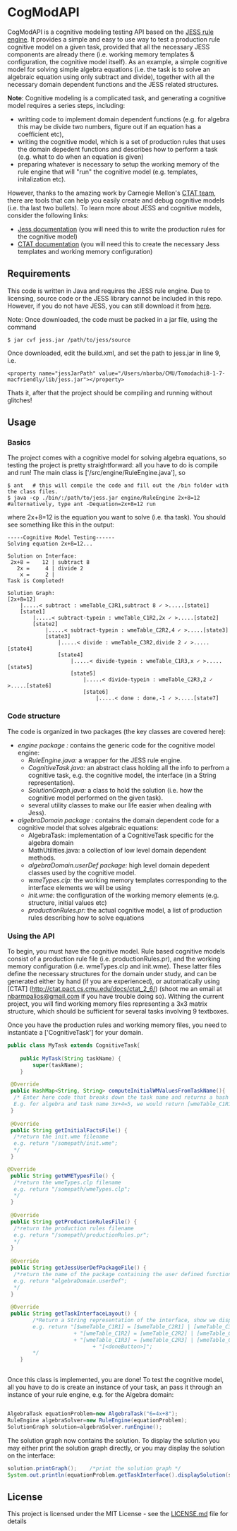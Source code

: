 # CogModAPI

CogModAPI is a cognitive modeling testing API based on the [JESS rule engine](http://www.jessrules.com). It provides a simple and easy to use way to test a production rule cognitive model on a given task, provided that all the necessary JESS components are already there (i.e. working memory templates & configuration, the cognitive model itself). As an example, a simple cognitive model for solving simple algebra equations (i.e. the task is to solve an algebraic equation using only subtract and divide), together with all the necessary domain dependent functions and the JESS related structures.

**Note**: Cognitive modeling is a complicated task, and generating a cognitive model requires a series steps, including: 
  * writting code to implement domain dependent functions (e.g. for algebra this may be divide two numbers, figure out if an equation has a coefficient etc),
  * writing the cognitive model, which is a set of production rules that uses the domain depedent functions and describes  how to perform a task (e.g. what to do when an equation is given)
  * preparing whatever is necessary to setup the working memory of the rule engine that will "run" the cognitive model (e.g. templates, initalization etc).

However, thanks to the amazing work by Carnegie Mellon's [CTAT team](http://ctat.pact.cs.cmu.edu/), there are tools that can help you easily create and debug cognitive models (i.e. tha last two bullets). To learn more about JESS and cognitive models, consider the following links:
 * [Jess documentation](http://www.jessrules.com/jess/docs/71/) (you will need this to write the production rules for the cognitive model)
 * [CTAT documentation](http://ctat.pact.cs.cmu.edu/docs/ctat_2_6/) (you will need this to create the necessary Jess templates and working memory configuration)


## Requirements 

This code is written in Java and requires the JESS rule engine. Due to licensing, source code or the JESS library cannot be included in this repo. However, if you do not have JESS, you can still download it from [here](http://www.jessrules.com/jess/download.shtml).

Note: Once downloaded, the code must be packed in a jar file, using the command
```
$ jar cvf jess.jar /path/to/jess/source
```

Once downloaded, edit the build.xml, and set the path to jess.jar in line 9, i.e.
```
<property name="jessJarPath" value="/Users/nbarba/CMU/Tomodachi8-1-7-macfriendly/lib/jess.jar"></property>
```

Thats it, after that the project should be compiling and running without glitches! 

## Usage

### Basics

The project comes with a cognitive model for solving algebra equations, so testing the project is pretty straightforward: all you have to do is compile and run! The main class is ['/src/engine/RuleEngine.java'], so 
```
$ ant   # this will compile the code and fill out the /bin folder with the class files.
$ java -cp ./bin/:/path/to/jess.jar engine/RuleEngine 2x+8=12  #alternatively, type ant -Dequation=2x+8=12 run
```
where 2x+8=12 is the equation you want to solve (i.e. tha task). You should see something like this in the output: 
```
-----Cognitive Model Testing------
Solving equation 2x+8=12...

Solution on Interface:
 2x+8 =    12 | subtract 8
   2x =     4 | divide 2
    x =     2 |      
Task is Completed!

Solution Graph:
[2x+8=12]
    |.....< subtract : wmeTable_C3R1,subtract 8 ✓ >.....[state1]
    [state1]
        |.....< subtract-typein : wmeTable_C1R2,2x ✓ >.....[state2]
        [state2]
            |.....< subtract-typein : wmeTable_C2R2,4 ✓ >.....[state3]
            [state3]
                |.....< divide : wmeTable_C3R2,divide 2 ✓ >.....[state4]
                [state4]
                    |.....< divide-typein : wmeTable_C1R3,x ✓ >.....[state5]
                    [state5]
                        |.....< divide-typein : wmeTable_C2R3,2 ✓ >.....[state6]
                        [state6]
                            |.....< done : done,-1 ✓ >.....[state7]
```

### Code structure

The code is organized in two packages (the key classes are covered here): 
* *engine package :* contains the generic code for the cognitive model engine:
  * *RuleEngine.java:* a wrapper for the JESS rule engine.
  * *CognitiveTask.java:* an abstract class holding all the info to perfrom a cognitive task, e.g. the cognitive model, the interface (in a String representation).
  * *SolutionGraph.java:* a class to hold the solution (i.e. how the cognitive model performed on the given task).
  * several utility classes to make our life easier when dealing with Jess).
* *algebraDomain package :* contains the domain dependent code for a cognitive model that solves algebraic equations:
  * AlgebraTask: implementation of a CognitiveTask specific for the algebra domain
  * MathUtilities.java: a collection of low level domain dependent methods.
  * *algebraDomain.userDef package:* high level domain depedent classes used by the cognitive model.
  * *wmeTypes.clp:* the working memory templates corresponding to the interface elements we will be using 
  * *init.wme:* the configuration of the working memory elements (e.g. structure, initial values etc)
  * *productionRules.pr:* the actual cognitive model, a list of production rules describing how to solve equations

### Using the API

To begin, you must have the cognitive model. Rule based cognitive models consist of a production rule file (i.e. productionRules.pr), and the working memory configuration (i.e. wmeTypes.clp and init.wme). These latter files define the necessary structures for the domain under study, and can be generated either by hand (if you are experienced), or automatically using [CTAT] (http://ctat.pact.cs.cmu.edu/docs/ctat_2_6/) (shoot me an email at nbarmpalios@gmail.com if you have trouble doing so). Withing the current project, you will find working memory files representing a 3x3 matrix structure, which should be sufficient for several tasks involving 9 textboxes.

Once you have the production rules and working memory files, you need to instantiate a ['CognitiveTask'] for your domain.
```java
public class MyTask extends CognitiveTask{
	
	public MyTask(String taskName) {
		super(taskName);
	}

 @Override
 public HashMap<String, String> computeInitialWMValuesFromTaskName(){
  /* Enter here code that breaks down the task name and returns a hash containing [what workign memory element should be updated]->[updating value]. 
  E.g. for algebra and task name 3x+4=5, we would return [wmeTable_C1R1]->3x+4, [wmeTable_C1R1]->5 */   
 }
 
 @Override
 public String getInitialFactsFile() {
  /*return the init.wme filename
  e.g. return "/somepath/init.wme";
  */
 }

@Override
 public String getWMETypesFile() {
  /*return the wmeTypes.clp filename
  e.g. return "/somepath/wmeTypes.clp";
  */
 }
 
 @Override
 public String getProductionRulesFile() {
  /*return the production rules filename
  e.g. return "/somepath/productionRules.pr";
  */
 }
 
 @Override
 public String getJessUserDefPackageFile() {
  /*return the name of the package containing the user defined functions (that are used in the production rules).
  e.g. return "algebraDomain.userDef";
  */
 }
 
 @Override
 public String getTaskInterfaceLayout() {
		/*Return a String representation of the interface, show we display the in a meaningfull way. Note that $ behind the name of the workign memroy element means this element is expected to be part of the initial state (that defines the problem).
		e.g. return "[$wmeTable_C1R1] = [$wmeTable_C2R1] | [wmeTable_C3R1]\n"
			         + "[wmeTable_C1R2] = [wmeTable_C2R2] | [wmeTable_C3R2]\n"
			         + "[wmeTable_C1R3] = [wmeTable_C2R3] | [wmeTable_C3R3]\n"
			               + "[<doneButton>]";
		*/
	}
 
```
Once this class is implemented, you are done! To test the cognitive model, all you have to do is create an instance of your task, an pass it through an instance of your rule engine, e.g. for the Algebra domain:  

```java

AlgebraTask equationProblem=new AlgebraTask("6=4x+8");
RuleEngine algebraSolver=new RuleEngine(equationProblem);
SolutionGraph solution=algebraSolver.runEngine();

```

The solution graph now contains the solution. To display the solution you may either print the solution graph directly, or you may display the solution on the interface: 
```java
solution.printGraph();    /*print the solution graph */
System.out.println(equationProblem.getTaskInterface().displaySolution(solution)); /*print the solution on the interface*/
```

## License

This project is licensed under the MIT License - see the [LICENSE.md](LICENSE.md) file for details






